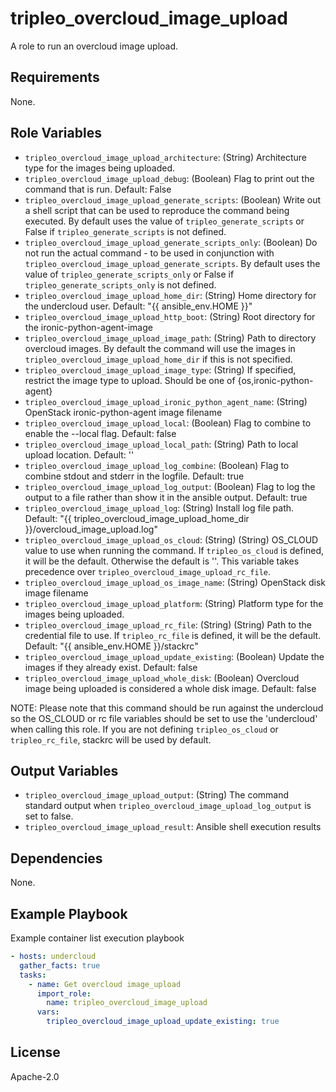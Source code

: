 tripleo_overcloud_image_upload
========================

A role to run an overcloud image upload.

Requirements
------------

None.

Role Variables
--------------

* `tripleo_overcloud_image_upload_architecture`: (String) Architecture type for the images being uploaded.
* `tripleo_overcloud_image_upload_debug`: (Boolean) Flag to print out the command that is run. Default: False
* `tripleo_overcloud_image_upload_generate_scripts`: (Boolean) Write out a shell script that can be used to reproduce the command being executed. By default uses the value of `tripleo_generate_scripts` or False if `tripleo_generate_scripts` is not defined.
* `tripleo_overcloud_image_upload_generate_scripts_only`: (Boolean) Do not run the actual command - to be used in conjunction with `tripleo_overcloud_image_upload_generate_scripts`. By default uses the value of `tripleo_generate_scripts_only` or False if `tripleo_generate_scripts_only` is not defined.
* `tripleo_overcloud_image_upload_home_dir`: (String) Home directory for the undercloud user. Default: "{{ ansible_env.HOME }}"
* `tripleo_overcloud_image_upload_http_boot`: (String) Root directory for the ironic-python-agent-image
* `tripleo_overcloud_image_upload_image_path`: (String) Path to directory overcloud images. By default the command will use the images in `tripleo_overcloud_image_upload_home_dir` if this is not specified.
* `tripleo_overcloud_image_upload_image_type`: (String) If specified, restrict the image type to upload. Should be one of {os,ironic-python-agent}
* `tripleo_overcloud_image_upload_ironic_python_agent_name`: (String) OpenStack ironic-python-agent image filename
* `tripleo_overcloud_image_upload_local`: (Boolean) Flag to combine to enable the --local flag. Default: false
* `tripleo_overcloud_image_upload_local_path`: (String) Path to local upload location. Default: ''
* `tripleo_overcloud_image_upload_log_combine`: (Boolean) Flag to combine stdout and stderr in the logfile. Default: true
* `tripleo_overcloud_image_upload_log_output`: (Boolean) Flag to log the output to a file rather than show it in the ansible output. Default: true
* `tripleo_overcloud_image_upload_log`: (String) Install log file path. Default: "{{ tripleo_overcloud_image_upload_home_dir }}/overcloud_image_upload.log"
* `tripleo_overcloud_image_upload_os_cloud`: (String) (String) OS_CLOUD value to use when running the command. If `tripleo_os_cloud` is defined, it will be the default. Otherwise the default is ''. This variable takes precedence over `tripleo_overcloud_image_upload_rc_file`.
* `tripleo_overcloud_image_upload_os_image_name`: (String) OpenStack disk image filename
* `tripleo_overcloud_image_upload_platform`: (String) Platform type for the images being uploaded.
* `tripleo_overcloud_image_upload_rc_file`: (String) (String) Path to the credential file to use. If `tripleo_rc_file` is defined, it will be the default. Default: "{{ ansible_env.HOME }}/stackrc"
* `tripleo_overcloud_image_upload_update_existing`: (Boolean) Update the images if they already exist. Default: false
* `tripleo_overcloud_image_upload_whole_disk`: (Boolean) Overcloud image being uploaded is considered a whole disk image. Default: false

NOTE: Please note that this command should be run against the undercloud so the
OS_CLOUD or rc file variables should be set to use the 'undercloud' when
calling this role. If you are not defining `tripleo_os_cloud` or `tripleo_rc_file`,
stackrc will be used by default.

Output Variables
----------------

* `tripleo_overcloud_image_upload_output`: (String) The command standard output when `tripleo_overcloud_image_upload_log_output` is set to false.
* `tripleo_overcloud_image_upload_result`: Ansible shell execution results

Dependencies
------------

None.

Example Playbook
----------------

Example container list execution playbook

```yaml
- hosts: undercloud
  gather_facts: true
  tasks:
    - name: Get overcloud image_upload
      import_role:
        name: tripleo_overcloud_image_upload
      vars:
        tripleo_overcloud_image_upload_update_existing: true
```

License
-------

Apache-2.0

